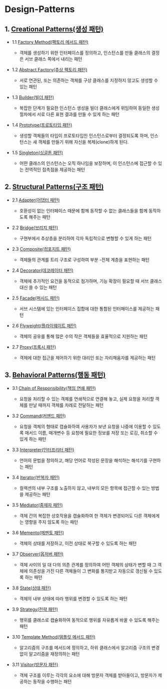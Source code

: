 # Design-Patterns

## 1. [Creational Patterns(생성 패턴)](./1.%20생성%20패턴(Creational%20Patterns)/)

- 1.1 [Factory Method(팩토리 메서드 패턴)](./1.%20생성%20패턴(Creational%20Patterns)/1.1%20팩토리%20메서드(Factory%20Method)/)
  - 객체를 생성하기 위한 인터페이스를 정의하고, 인스턴스를 만들 클래스의 결정은 서브 클래스 쪽에서 내리는 패턴

- 1.2 [Abstract Factory(추상 팩토리 패턴)](./1.%20생성%20패턴(Creational%20Patterns)/1.2%20추상%20팩토리(Abstract%20Factory)/)
  - 서로 연관된, 또는 의존하는 객체를 구상 클래스를 지정하지 않고도 생성할 수 있는 패턴

- 1.3 [Builder(빌더 패턴)](./1.%20생성%20패턴(Creational%20Patterns)/1.3%20빌더(Builder)/)
  - 복잡한 단계가 필요한 인스턴스 생성을 빌더 클래스에게 위임하여 동일한 생성 절차에서 서로 다른 표현 결과를 만들 수 있게 하는 패턴

- 1.4 [Prototype(프로토타입 패턴)](./1.%20생성%20패턴(Creational%20Patterns)/1.4%20프로토타입(Prototype)/)
  - 생성할 객체들의 타입이 프로토타입인 인스턴스로부터 결정되도록 하며, 인스턴스는 새 객체를 만들기 위해 자신을 복제(clone)하게 된다.

- 1.5 [Singleton(싱글톤 패턴)](./1.%20생성%20패턴(Creational%20Patterns)/1.5%20싱글톤(Singleton)/)
  - 어떤 클래스의 인스턴스는 오직 하나임을 보장하며, 이 인스턴스에 접근할 수 있는 전역적인 접촉점을 제공하는 패턴

## 2. [Structural Patterns(구조 패턴)](./2.%20구조%20패턴(Structural%20Patterns)/)

- 2.1 [Adapter(어댑터 패턴)](./2.%20구조%20패턴(Structural%20Patterns)/2.1%20어댑터(Adapter)/)
  - 호환성이 없는 인터페이스 때문에 함께 동작할 수 없는 클래스들을 함께 동작하도록 해주는 패턴

- 2.2 [Bridge(브리지 패턴)](./2.%20구조%20패턴(Structural%20Patterns)/2.2%20브리지(Bridge)/)
  - 구현부에서 추상층을 분리하여 각자 독립적으로 변형할 수 있게 하는 패턴

- 2.3 [Composite(컴포지트 패턴)](./2.%20구조%20패턴(Structural%20Patterns)/2.3%20컴포지트(Composite)/)
  - 객체들의 관계를 트리 구조로 구성하여 부분 -전체 계층을 표현하는 패턴

- 2.4 [Decorator(데코레이터 패턴)](./2.%20구조%20패턴(Structural%20Patterns)/2.4%20데코레이터(Decorator)/)
  - 객체에 추가적인 요건을 동적으로 첨가하며, 기능 확장이 필요할 때 서브 클래스 대신 쓸 수 있는 패턴

- 2.5 [Facade(퍼사드 패턴)](./2.%20구조%20패턴(Structural%20Patterns)/2.5%20퍼사드(Facade)/)
  - 서브 시스템에 있는 인터페이스 집합에 대한 통합된 인터페이스를 제공하는 패턴

- 2.6 [Flyweight(플라이웨이트 패턴)](./2.%20구조%20패턴(Structural%20Patterns)/2.6%20플라이웨이트(Flyweight)/)
  - 객체의 공유를 통해 많은 수의 작은 객체들을 효율적으로 지원하는 패턴

- 2.7 [Proxy(프록시 패턴)](./2.%20구조%20패턴(Structural%20Patterns)/2.7%20프록시(Proxy)/)
  - 객체에 대한 접근을 제어하기 위한 대리인 또는 자리채움자를 제공하는 패턴

## 3. [Behavioral Patterns(행동 패턴)](./3.%20행동%20패턴(Behavioral%20Patterns)/)

- 3.1 [Chain of Responsibility(책임 연쇄 패턴)](./3.%20행동%20패턴(Behavioral%20Patterns)/3.1%20책임%20연쇄(Chain%20of%20Responsibility)/)
  - 요청을 처리할 수 있는 객체를 연쇄적으로 연결해 놓고, 실제 요청을 처리할 객체를 만날 때까지 객체를 차례로 전달하는 패턴

- 3.2 [Command(커맨드 패턴)](./3.%20행동%20패턴(Behavioral%20Patterns)/3.2%20커맨드(Command)/)
  - 요청을 객체의 형태로 캡슐화하여 사용자가 보낸 요청을 나중에 이용할 수 있도록 매서드 이름, 매개변수 등 요청에 필요한 정보를 저장 또는 로깅, 취소할 수 있게 하는 패턴

- 3.3 [Interpreter(인터프리터 패턴)](./3.%20행동%20패턴(Behavioral%20Patterns)/3.3%20인터프리터(Interpreter)/)
  - 언어의 문법을 정의하고, 해당 언어로 작성된 문장을 해석하는 해석기를 구현하는 패턴

- 3.4 [Iterator(반복자 패턴)](./3.%20행동%20패턴(Behavioral%20Patterns)/3.4%20반복자(Iterator)/)
  - 컬렉션의 내부 구조를 노출하지 않고, 내부의 모든 항목에 접근할 수 있는 방법을 제공하는 패턴

- 3.5 [Mediator(중재자 패턴)](./3.%20행동%20패턴(Behavioral%20Patterns)/3.5%20중재자(Mediator)/)
  - 객체 간의 복잡한 상호작용을 캡슐화하여 한 객체가 변경되어도 다른 객체에게는 영향을 주지 않도록 하는 패턴

- 3.6 [Memento(메멘토 패턴)](./3.%20행동%20패턴(Behavioral%20Patterns)/3.6%20메멘토(Memento)/)
  - 객체의 상태를 저장하고, 이전 상태로 복구할 수 있도록 하는 패턴

- 3.7 [Observer(옵저버 패턴)](./3.%20행동%20패턴(Behavioral%20Patterns)/3.7%20옵저버(Observer)/)
  - 객체 사이의 일 대 다의 의존 관계를 정의하여 어떤 객체의 상태가 변할 때 그 객체에 의존성을 가진 다른 객체들이 그 변화를 통지받고 자동으로 갱신될 수 있도록 하는 패턴

- 3.8 [State(상태 패턴)](./3.%20행동%20패턴(Behavioral%20Patterns)/3.8%20상태(State)/)
  - 객체의 내부 상태에 따라 행위를 변경할 수 있도록 하는 패턴

- 3.9 [Strategy(전략 패턴)](./3.%20행동%20패턴(Behavioral%20Patterns)/3.9%20전략(Strategy)/)
  - 행위를 클래스로 캡슐화하여 동적으로 행위를 자유롭게 바꿀 수 있도록 해주는 패턴

- 3.10 [Template Method(템플릿 메서드 패턴)](./3.%20행동%20패턴(Behavioral%20Patterns)/3.10%20템플릿%20메서드(Template%20Method)/)
  - 알고리즘의 구조를 메서드에 정의하고, 하위 클래스에서 알고리즘 구조의 변경없이 알고리즘을 재정의하는 패턴

- 3.11 [Visitor(방문자 패턴)](./3.%20행동%20패턴(Behavioral%20Patterns)/3.11%20방문자(Visitor)/)
  - 객체 구조를 이루는 각각의 요소에 대해 방문자 객체를 받아들이고, 방문자가 제공하는 동작을 수행하는 패턴